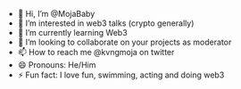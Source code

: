 - 👋 Hi, I’m @MojaBaby
- 👀 I’m interested in web3 talks (crypto generally)
- 🌱 I’m currently learning Web3
- 💞️ I’m looking to collaborate on your projects as moderator
- 📫 How to reach me @kvngmoja on twitter
- 😄 Pronouns: He/Him
- ⚡ Fun fact: I love fun, swimming, acting and doing web3

<!---
MojaBaby/MojaBaby is a ✨ special ✨ repository because its `README.md` (this file) appears on your GitHub profile.
You can click the Preview link to take a look at your changes.
--->
